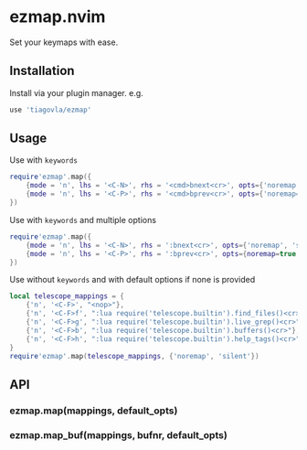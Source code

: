 # ezmap.nvim
Set your keymaps with ease.

## Installation
Install via your plugin manager. e.g.
```bash
use 'tiagovla/ezmap'
```

## Usage
Use with ``keywords``
```lua
require'ezmap'.map({
    {mode = 'n', lhs = '<C-N>', rhs = '<cmd>bnext<cr>', opts={'noremap'}},
    {mode = 'n', lhs = '<C-P>', rhs = '<cmd>bprev<cr>', opts={'noremap=true'}}
})
```

Use with ``keywords`` and multiple options
```lua
require'ezmap'.map({
    {mode = 'n', lhs = '<C-N>', rhs = ':bnext<cr>', opts={'noremap', 'silent'}},
    {mode = 'n', lhs = '<C-P>', rhs = ':bprev<cr>', opts={noremap=true, silent=true}}
})
```

Use without ``keywords`` and with default options if none is provided
```lua
local telescope_mappings = {
    {'n', '<C-F>', "<nop>"},
    {'n', '<C-F>f', ":lua require('telescope.builtin').find_files()<cr>"},
    {'n', '<C-F>g', ":lua require('telescope.builtin').live_grep()<cr>"},
    {'n', '<C-F>b', ":lua require('telescope.builtin').buffers()<cr>"},
    {'n', '<C-F>h', ":lua require('telescope.builtin').help_tags()<cr>"}
}
require'ezmap'.map(telescope_mappings, {'noremap', 'silent'})
```

## API

### ezmap.map(mappings, default_opts)

### ezmap.map_buf(mappings, bufnr, default_opts)
